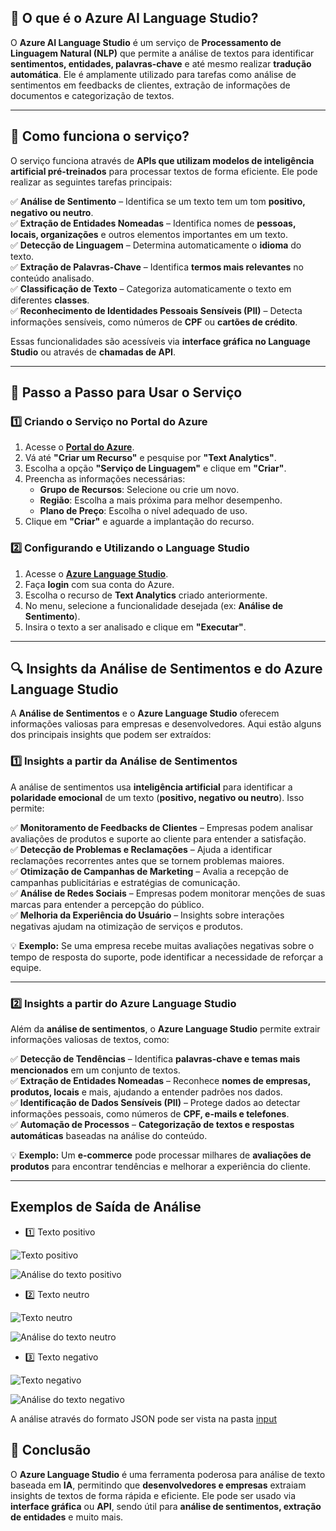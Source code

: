 ## 🔹 O que é o Azure AI Language Studio?  

O **Azure AI Language Studio** é um serviço de **Processamento de Linguagem Natural (NLP)** que permite a análise de textos para identificar **sentimentos, entidades, palavras-chave** e até mesmo realizar **tradução automática**. Ele é amplamente utilizado para tarefas como análise de sentimentos em feedbacks de clientes, extração de informações de documentos e categorização de textos.  

---

## 🔹 Como funciona o serviço?  

O serviço funciona através de **APIs que utilizam modelos de inteligência artificial pré-treinados** para processar textos de forma eficiente. Ele pode realizar as seguintes tarefas principais:  

✅ **Análise de Sentimento** – Identifica se um texto tem um tom **positivo, negativo ou neutro**.  
✅ **Extração de Entidades Nomeadas** – Identifica nomes de **pessoas, locais, organizações** e outros elementos importantes em um texto.  
✅ **Detecção de Linguagem** – Determina automaticamente o **idioma** do texto.  
✅ **Extração de Palavras-Chave** – Identifica **termos mais relevantes** no conteúdo analisado.  
✅ **Classificação de Texto** – Categoriza automaticamente o texto em diferentes **classes**.  
✅ **Reconhecimento de Identidades Pessoais Sensíveis (PII)** – Detecta informações sensíveis, como números de **CPF** ou **cartões de crédito**.  

Essas funcionalidades são acessíveis via **interface gráfica no Language Studio** ou através de **chamadas de API**.  

---

## 🔹 Passo a Passo para Usar o Serviço  

### **1️⃣ Criando o Serviço no Portal do Azure**  

1. Acesse o **[Portal do Azure](https://portal.azure.com/)**.  
2. Vá até **"Criar um Recurso"** e pesquise por **"Text Analytics"**.  
3. Escolha a opção **"Serviço de Linguagem"** e clique em **"Criar"**.  
4. Preencha as informações necessárias:  
   - **Grupo de Recursos**: Selecione ou crie um novo.  
   - **Região**: Escolha a mais próxima para melhor desempenho.  
   - **Plano de Preço**: Escolha o nível adequado de uso.  
5. Clique em **"Criar"** e aguarde a implantação do recurso.  

### **2️⃣ Configurando e Utilizando o Language Studio**  

1. Acesse o **[Azure Language Studio](https://language.azure.com/)**.  
2. Faça **login** com sua conta do Azure.  
3. Escolha o recurso de **Text Analytics** criado anteriormente.  
4. No menu, selecione a funcionalidade desejada (ex: **Análise de Sentimento**).  
5. Insira o texto a ser analisado e clique em **"Executar"**.  

---

## 🔍 Insights da Análise de Sentimentos e do Azure Language Studio  

A **Análise de Sentimentos** e o **Azure Language Studio** oferecem informações valiosas para empresas e desenvolvedores. Aqui estão alguns dos principais insights que podem ser extraídos:  

### **1️⃣ Insights a partir da Análise de Sentimentos**  

A análise de sentimentos usa **inteligência artificial** para identificar a **polaridade emocional** de um texto (**positivo, negativo ou neutro**). Isso permite:  

✅ **Monitoramento de Feedbacks de Clientes** – Empresas podem analisar avaliações de produtos e suporte ao cliente para entender a satisfação.  
✅ **Detecção de Problemas e Reclamações** – Ajuda a identificar reclamações recorrentes antes que se tornem problemas maiores.  
✅ **Otimização de Campanhas de Marketing** – Avalia a recepção de campanhas publicitárias e estratégias de comunicação.  
✅ **Análise de Redes Sociais** – Empresas podem monitorar menções de suas marcas para entender a percepção do público.  
✅ **Melhoria da Experiência do Usuário** – Insights sobre interações negativas ajudam na otimização de serviços e produtos.  

💡 **Exemplo:** Se uma empresa recebe muitas avaliações negativas sobre o tempo de resposta do suporte, pode identificar a necessidade de reforçar a equipe.  

---

### **2️⃣ Insights a partir do Azure Language Studio**  

Além da **análise de sentimentos**, o **Azure Language Studio** permite extrair informações valiosas de textos, como:  

✅ **Detecção de Tendências** – Identifica **palavras-chave e temas mais mencionados** em um conjunto de textos.  
✅ **Extração de Entidades Nomeadas** – Reconhece **nomes de empresas, produtos, locais** e mais, ajudando a entender padrões nos dados.  
✅ **Identificação de Dados Sensíveis (PII)** – Protege dados ao detectar informações pessoais, como números de **CPF, e-mails e telefones**.  
✅ **Automação de Processos** – **Categorização de textos e respostas automáticas** baseadas na análise do conteúdo.  

💡 **Exemplo:** Um **e-commerce** pode processar milhares de **avaliações de produtos** para encontrar tendências e melhorar a experiência do cliente.  

---

## Exemplos de Saída de Análise

- 1️⃣ Texto positivo

![Texto positivo](./assets/texto-positivo.png)

![Análise do texto positivo](./assets/texto-positivo-analise.png)

- 2️⃣ Texto neutro

![Texto neutro](./assets/texto-neutro.png)

![Análise do texto neutro](./assets/texto-neutro-analise.png)

- :three: Texto negativo

![Texto negativo](./assets/texto-negativo.png)

![Análise do texto negativo](./assets/texto-negativo-analise.png)

A análise através do formato JSON pode ser vista na pasta [input](https://github.com/AlcidesNet0/bootcamp-avanade/tree/main/desafio-06-analise-de-sentimentos-azure/inputs)

## 🔹 Conclusão  

O **Azure Language Studio** é uma ferramenta poderosa para análise de texto baseada em **IA**, permitindo que **desenvolvedores e empresas** extraiam insights de textos de forma rápida e eficiente. Ele pode ser usado via **interface gráfica** ou **API**, sendo útil para **análise de sentimentos, extração de entidades** e muito mais.  